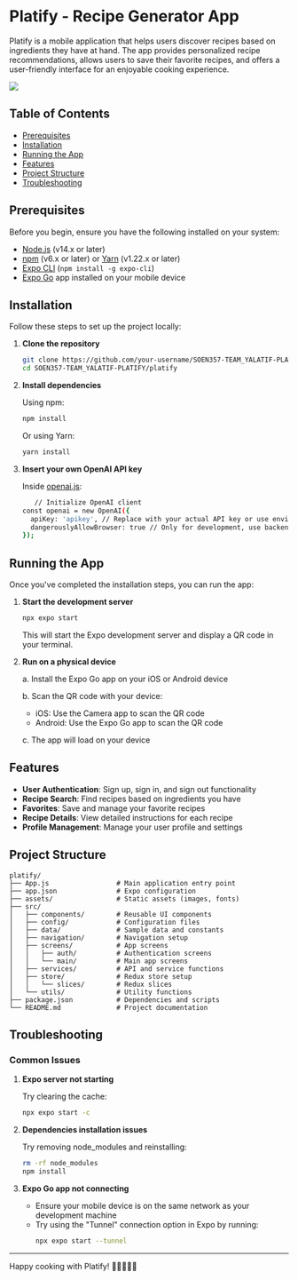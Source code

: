 # Platify - Recipe Generator App

Platify is a mobile application that helps users discover recipes based on ingredients they have at hand. The app provides personalized recipe recommendations, allows users to save their favorite recipes, and offers a user-friendly interface for an enjoyable cooking experience.

![](platify/assets/soen357gif2.gif)

## Table of Contents

- [Prerequisites](#prerequisites)
- [Installation](#installation)
- [Running the App](#running-the-app)
- [Features](#features)
- [Project Structure](#project-structure)
- [Troubleshooting](#troubleshooting)

## Prerequisites

Before you begin, ensure you have the following installed on your system:

- [Node.js](https://nodejs.org/) (v14.x or later)
- [npm](https://www.npmjs.com/) (v6.x or later) or [Yarn](https://yarnpkg.com/) (v1.22.x or later)
- [Expo CLI](https://docs.expo.dev/get-started/installation/) (`npm install -g expo-cli`)
- [Expo Go](https://expo.dev/client) app installed on your mobile device

## Installation

Follow these steps to set up the project locally:

1. **Clone the repository**

   ```bash
   git clone https://github.com/your-username/SOEN357-TEAM_YALATIF-PLATIFY.git
   cd SOEN357-TEAM_YALATIF-PLATIFY/platify
   ```

2. **Install dependencies**

   Using npm:
   ```bash
   npm install
   ```

   Or using Yarn:
   ```bash
   yarn install
   ```
3. **Insert your own OpenAI API key**

   Inside [openai.js](platify/src/services/openai.js):
   ```bash
      // Initialize OpenAI client
   const openai = new OpenAI({
     apiKey: 'apikey', // Replace with your actual API key or use environment variables
     dangerouslyAllowBrowser: true // Only for development, use backend in production
   });
   ```


## Running the App

Once you've completed the installation steps, you can run the app:

1. **Start the development server**

   ```bash
   npx expo start
   ```

   This will start the Expo development server and display a QR code in your terminal.

2. **Run on a physical device**

   a. Install the Expo Go app on your iOS or Android device
   
   b. Scan the QR code with your device:
      - iOS: Use the Camera app to scan the QR code
      - Android: Use the Expo Go app to scan the QR code
   
   c. The app will load on your device

## Features

- **User Authentication**: Sign up, sign in, and sign out functionality
- **Recipe Search**: Find recipes based on ingredients you have
- **Favorites**: Save and manage your favorite recipes
- **Recipe Details**: View detailed instructions for each recipe
- **Profile Management**: Manage your user profile and settings

## Project Structure

```
platify/
├── App.js                 # Main application entry point
├── app.json               # Expo configuration
├── assets/                # Static assets (images, fonts)
├── src/
│   ├── components/        # Reusable UI components
│   ├── config/            # Configuration files
│   ├── data/              # Sample data and constants
│   ├── navigation/        # Navigation setup
│   ├── screens/           # App screens
│   │   ├── auth/          # Authentication screens
│   │   └── main/          # Main app screens
│   ├── services/          # API and service functions
│   ├── store/             # Redux store setup
│   │   └── slices/        # Redux slices
│   └── utils/             # Utility functions
├── package.json           # Dependencies and scripts
└── README.md              # Project documentation
```

## Troubleshooting

### Common Issues

1. **Expo server not starting**
   
   Try clearing the cache:
   ```bash
   npx expo start -c
   ```

2. **Dependencies installation issues**
   
   Try removing node_modules and reinstalling:
   ```bash
   rm -rf node_modules
   npm install
   ```

3. **Expo Go app not connecting**
   
   - Ensure your mobile device is on the same network as your development machine
   - Try using the "Tunnel" connection option in Expo by running:
     ```bash
     npx expo start --tunnel
     ```

---

Happy cooking with Platify! 🍳👨‍🍳👩‍🍳
